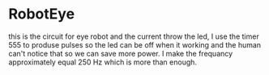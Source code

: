 # RobotEye
this is the circuit for eye robot and the current throw the led, I use the timer 555 to produse pulses so the led can be off when it working and the human can't notice that so we can save more power. I make the frequancy approximately equal 250 Hz which is more than enough.
